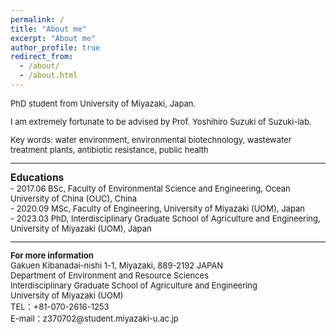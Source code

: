 ```yaml
---
permalink: /
title: "About me"
excerpt: "About me"
author_profile: true
redirect_from: 
  - /about/
  - /about.html
---
```


<html>
<body>
<font size="2.5">
<P> PhD student from University of Miyazaki, Japan. <br /></p>
<P> I am extremely fortunate to be advised by Prof. Yoshihiro Suzuki of Suzuki-lab. <br /></p>
<P> Key words: water environment, environmental biotechnology, wastewater treatment plants, antibiotic resistance, public health  <br /></p>

<hr />  

<P><b><big>Educations</big></b><br>
- 2017.06 BSc, Faculty of Environmental Science and Engineering, Ocean University of China (OUC), China <br>
- 2020.09 MSc, Faculty of Engineering, University of Miyazaki (UOM), Japan <br>
- 2023.03 PhD, Interdisciplinary Graduate School of Agriculture and Engineering, University of Miyazaki (UOM), Japan <br>
</p>

<hr />
<P><b>For more information</b><br>
Gakuen Kibanadai-nishi 1-1, Miyazaki, 889-2192 JAPAN <br>
Department of Environment and Resource Sciences <br>
Interdisciplinary Graduate School of Agriculture and Engineering <br>
University of Miyazaki (UOM) <br>
TEL：+81-070-2616-1253 <br>
E-mail：z370702@student.miyazaki-u.ac.jp <br>
<P>
</html>
</body>
